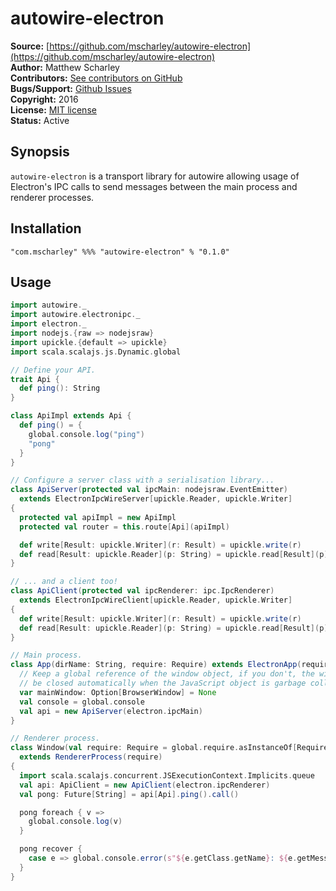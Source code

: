 # autowire-electron

**Source:** [https://github.com/mscharley/autowire-electron](https://github.com/mscharley/autowire-electron)  
**Author:** Matthew Scharley  
**Contributors:** [See contributors on GitHub][gh-contrib]  
**Bugs/Support:** [Github Issues][gh-issues]  
**Copyright:** 2016  
**License:** [MIT license][license]  
**Status:** Active

## Synopsis

`autowire-electron` is a transport library for autowire allowing usage of Electron's IPC calls
to send messages between the main process and renderer processes.

## Installation

    "com.mscharley" %%% "autowire-electron" % "0.1.0"

## Usage

```scala
import autowire._
import autowire.electronipc._
import electron._
import nodejs.{raw => nodejsraw}
import upickle.{default => upickle}
import scala.scalajs.js.Dynamic.global

// Define your API.
trait Api {
  def ping(): String
}

class ApiImpl extends Api {
  def ping() = {
    global.console.log("ping")
    "pong"
  }
}

// Configure a server class with a serialisation library...
class ApiServer(protected val ipcMain: nodejsraw.EventEmitter)
  extends ElectronIpcWireServer[upickle.Reader, upickle.Writer]
{
  protected val apiImpl = new ApiImpl
  protected val router = this.route[Api](apiImpl)

  def write[Result: upickle.Writer](r: Result) = upickle.write(r)
  def read[Result: upickle.Reader](p: String) = upickle.read[Result](p)
}

// ... and a client too!
class ApiClient(protected val ipcRenderer: ipc.IpcRenderer)
  extends ElectronIpcWireClient[upickle.Reader, upickle.Writer]
{
  def write[Result: upickle.Writer](r: Result) = upickle.write(r)
  def read[Result: upickle.Reader](p: String) = upickle.read[Result](p)
}

// Main process.
class App(dirName: String, require: Require) extends ElectronApp(require) with js.JSApp {
  // Keep a global reference of the window object, if you don't, the window will
  // be closed automatically when the JavaScript object is garbage collected.
  var mainWindow: Option[BrowserWindow] = None
  val console = global.console
  val api = new ApiServer(electron.ipcMain)
}

// Renderer process.
class Window(val require: Require = global.require.asInstanceOf[Require])
  extends RendererProcess(require)
{
  import scala.scalajs.concurrent.JSExecutionContext.Implicits.queue
  val api: ApiClient = new ApiClient(electron.ipcRenderer)
  val pong: Future[String] = api[Api].ping().call()

  pong foreach { v =>
    global.console.log(v)
  }

  pong recover {
    case e => global.console.error(s"${e.getClass.getName}: ${e.getMessage}")
  }
}
```

  [gh-contrib]: https://github.com/mscharley/autowire-electron/graphs/contributors
  [gh-issues]: https://github.com/mscharley/autowire-electron/issues
  [license]: https://github.com/mscharley/autowire-electron/blob/master/LICENSE
